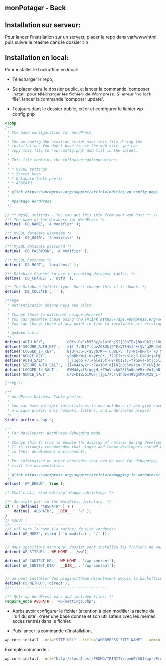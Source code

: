## monPotager - Back


## Installation sur serveur:

Pour lancer l'installation sur un serveur, placer le repo dans var/www/html puis suivre le readme dans le dossier bin

## Installation en local:

Pour installer le backoffice en local:
- Télécharger le repo, 
- Se placer dans le dossier public, et lancer la commande 'composer install' pour télécharger les fichiers de Wordpress.
Si erreur 'no lock file', lancer la commande 'composer update'.

- Toujours dans le dossier public, créer et configurer le fichier wp-config.php

```php
<?php
/**
 * The base configuration for WordPress
 *
 * The wp-config.php creation script uses this file during the
 * installation. You don't have to use the web site, you can
 * copy this file to "wp-config.php" and fill in the values.
 *
 * This file contains the following configurations:
 *
 * * MySQL settings
 * * Secret keys
 * * Database table prefix
 * * ABSPATH
 *
 * @link https://wordpress.org/support/article/editing-wp-config-php/
 *
 * @package WordPress
 */

// ** MySQL settings - You can get this info from your web host ** //
/** The name of the database for WordPress */
define( 'DB_NAME', 'A modifier' );

/** MySQL database username */
define( 'DB_USER', 'A modifier' );

/** MySQL database password */
define( 'DB_PASSWORD', 'A modifier' );

/** MySQL hostname */
define( 'DB_HOST', 'localhost' );

/** Database Charset to use in creating database tables. */
define( 'DB_CHARSET', 'utf8' );

/** The Database Collate type. Don't change this if in doubt. */
define( 'DB_COLLATE', '' );

/**#@+
 * Authentication Unique Keys and Salts.
 *
 * Change these to different unique phrases!
 * You can generate these using the {@link https://api.wordpress.org/secret-key/1.1/salt/ WordPress.org secret-key service}
 * You can change these at any point in time to invalidate all existing cookies. This will force all users to have to log in again.
 *
 * @since 2.6.0
 */
define('AUTH_KEY',         'e0f$~OvFrk55Ry/a1u*8njS2|GSbTEx}BW+Gk2;ckOm] 1]!F* ~5Q h1(.>#d5L');
define('SECURE_AUTH_KEY',  '>$[`7.NI|Y[opvZG$U&|Q^F>Vt$Hm1`+(@V^a2RhJvb<RCIA+7Y-Q##hpnB}Zihz');
define('LOGGED_IN_KEY',    'B|Q{vJG~J<ayyb/K>+`uu8L+v  (/+Nz+BR<c~`ky`9k>@pp*%yEJEXzZlo$njuV');
define('NONCE_KEY',        'y0bBbrW>{-U<y#tC*;,37?FI>s+b)c;S G%?UrjafQ3-Rg/hPw-<q&y-[T@TM&?`');
define('AUTH_SALT',        '[_|1qo6`+7(+ble15t}P2-kOIZ(;+Y)GSv)-bt|c5lZeuQ`#4[n?g_]IqK+Iz.x0');
define('SECURE_AUTH_SALT', '{I4U44by2*-:7W<1QV`q][8[pDo5v&+pn-lRXL%]Uc!}7!|$:s-bzN/.u+KT,)q1');
define('LOGGED_IN_SALT',   '6WM4Ayx!8fqgjH_+Z9oV~c&W3S)Rn0nh#5+uVn]ghN!+4jx:t<+A?HqH4!b? >,q');
define('NONCE_SALT',       'LP2+D$ZVbiM0/|(jgL7+:!%1hdBw49VghMXU@Z8_L-fFJ<Ol?SX.~$7 +?q ^d;{');

/**#@-*/

/**
 * WordPress Database Table prefix.
 *
 * You can have multiple installations in one database if you give each
 * a unique prefix. Only numbers, letters, and underscores please!
 */
$table_prefix = 'wp_';

/**
 * For developers: WordPress debugging mode.
 *
 * Change this to true to enable the display of notices during development.
 * It is strongly recommended that plugin and theme developers use WP_DEBUG
 * in their development environments.
 *
 * For information on other constants that can be used for debugging,
 * visit the documentation.
 *
 * @link https://wordpress.org/support/article/debugging-in-wordpress/
 */
define( 'WP_DEBUG', true );

/* That's all, stop editing! Happy publishing. */

/** Absolute path to the WordPress directory. */
if ( ! defined( 'ABSPATH' ) ) {
	define( 'ABSPATH', __DIR__ . '/' );
}
// AJOUT :
//----------------------------
//! url vers la home (la racine) du site wordpress
define('WP_HOME', rtrim ( 'A modifier', '/' ));


// nous spécifions dans quel dossier sont installés les fichiers de wordpress
define('WP_SITEURL', WP_HOME . '/wp');

define('WP_CONTENT_URL', WP_HOME . '/wp-content');
define('WP_CONTENT_DIR', __DIR__ . '/wp-content');


// on peut installer des plugins/theme directement depuis le backoffice
define('FS_METHOD','direct');
//--------------------------------------------

/** Sets up WordPress vars and included files. */
require_once ABSPATH . 'wp-settings.php';

```

- Après avoir configurer le fichier (attention à bien modifier la racine de l'url du site), créer une base donnée et son utilisateur avec les mêmes accès rentrés dans le fichier.

- Puis lancer la commande d'installation,
```sh
wp core install --url="SITE_URL" --title="WORDPRESS_SITE_NAME" --admin_user="WORDPRESS_ADMIN_NAME" --admin_password="WORDPRESS_ADMIN_PASSWORD" --admin_email="WORDPRESS_ADMIN_EMAIL" --skip-email;
```

Exemple commande :
```sh
wp core install --url="http://localhost/PROMO/TRINITY/speWP/S01/wp-oProfile/public" --title="Démo install wp" --admin_user="admin" --admin_password="allo?" --admin_email="paul@super.beam" --skip-email;
```
